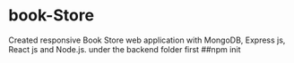 # book-Store
Created responsive Book Store web application with MongoDB, Express js, React js and Node.js.
under the backend folder first ##npm init
